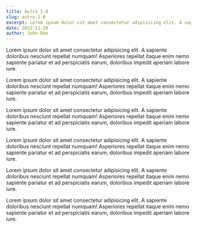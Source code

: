 ```yaml
---
title: Astro 1.0
slug: astro-1-0
excerpt: Lorem ipsum dolor sit amet consectetur adipisicing elit. A sapiente doloribus nesciunt repellat numquam! Asperiores repellat itaque enim nemo sapiente pariatur et ad perspiciatis earum, doloribus impedit aperiam labore iure.
date: 2022-11-28
author: John Doe
---
```


Lorem ipsum dolor sit amet consectetur adipisicing elit. A sapiente doloribus
nesciunt repellat numquam! Asperiores repellat itaque enim nemo sapiente
pariatur et ad perspiciatis earum, doloribus impedit aperiam labore iure.

Lorem ipsum dolor sit amet consectetur adipisicing elit. A sapiente doloribus
nesciunt repellat numquam! Asperiores repellat itaque enim nemo sapiente
pariatur et ad perspiciatis earum, doloribus impedit aperiam labore iure.

Lorem ipsum dolor sit amet consectetur adipisicing elit. A sapiente doloribus
nesciunt repellat numquam! Asperiores repellat itaque enim nemo sapiente
pariatur et ad perspiciatis earum, doloribus impedit aperiam labore iure.

Lorem ipsum dolor sit amet consectetur adipisicing elit. A sapiente doloribus
nesciunt repellat numquam! Asperiores repellat itaque enim nemo sapiente
pariatur et ad perspiciatis earum, doloribus impedit aperiam labore iure.

Lorem ipsum dolor sit amet consectetur adipisicing elit. A sapiente doloribus
nesciunt repellat numquam! Asperiores repellat itaque enim nemo sapiente
pariatur et ad perspiciatis earum, doloribus impedit aperiam labore iure.

Lorem ipsum dolor sit amet consectetur adipisicing elit. A sapiente doloribus
nesciunt repellat numquam! Asperiores repellat itaque enim nemo sapiente
pariatur et ad perspiciatis earum, doloribus impedit aperiam labore iure.
